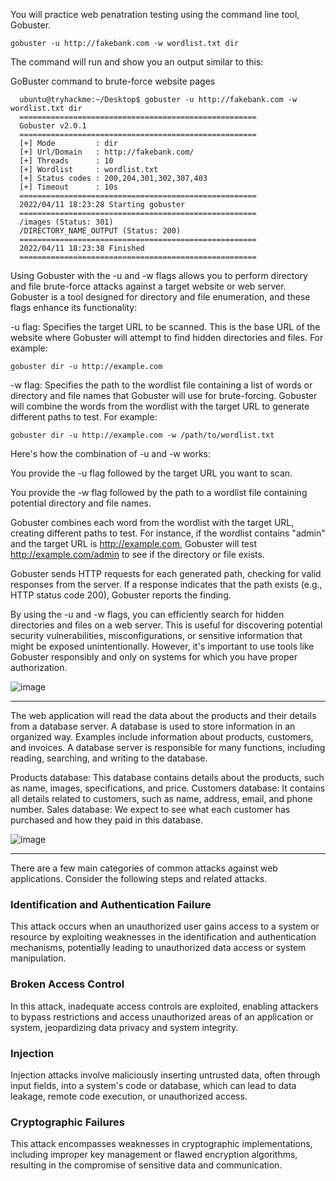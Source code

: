 You will practice web penatration testing using the command line tool, Gobuster.

    gobuster -u http://fakebank.com -w wordlist.txt dir

The command will run and show you an output similar to this:

GoBuster command to brute-force website pages
     
      ubuntu@tryhackme:~/Desktop$ gobuster -u http://fakebank.com -w wordlist.txt dir
      =====================================================
      Gobuster v2.0.1
      =====================================================
      [+] Mode         : dir
      [+] Url/Domain   : http://fakebank.com/
      [+] Threads      : 10
      [+] Wordlist     : wordlist.txt
      [+] Status codes : 200,204,301,302,307,403
      [+] Timeout      : 10s
      =====================================================
      2022/04/11 18:23:28 Starting gobuster
      =====================================================
      /images (Status: 301)
      /DIRECTORY_NAME_OUTPUT (Status: 200)
      =====================================================
      2022/04/11 18:23:38 Finished
      =====================================================

Using Gobuster with the -u and -w flags allows you to perform directory and file brute-force attacks against a target website or web server. Gobuster is a tool designed for directory and file enumeration, and these flags enhance its functionality:

-u flag: Specifies the target URL to be scanned. This is the base URL of the website where Gobuster will attempt to find hidden directories and files. For example:

    gobuster dir -u http://example.com

-w flag: Specifies the path to the wordlist file containing a list of words or directory and file names that Gobuster will use for brute-forcing. Gobuster will combine the words from the wordlist with the target URL to generate different paths to test. For example:

    gobuster dir -u http://example.com -w /path/to/wordlist.txt

Here's how the combination of -u and -w works:

You provide the -u flag followed by the target URL you want to scan.

You provide the -w flag followed by the path to a wordlist file containing potential directory and file names.

Gobuster combines each word from the wordlist with the target URL, creating different paths to test. For instance, if the wordlist contains "admin" and the target URL is http://example.com, Gobuster will test http://example.com/admin to see if the directory or file exists.

Gobuster sends HTTP requests for each generated path, checking for valid responses from the server. If a response indicates that the path exists (e.g., HTTP status code 200), Gobuster reports the finding.

By using the -u and -w flags, you can efficiently search for hidden directories and files on a web server. This is useful for discovering potential security vulnerabilities, misconfigurations, or sensitive information that might be exposed unintentionally. However, it's important to use tools like Gobuster responsibly and only on systems for which you have proper authorization. 

![image](https://github.com/testcomputer/TryHackMe-Modules/assets/104815254/6220e4e6-9df3-4e6d-b6e7-78de744089a5)

---
   
The web application will read the data about the products and their details from a database server. A database is used to store 
information in an organized way. Examples include information about products, customers, and invoices. A database server is 
responsible for many functions, including reading, searching, and writing to the database.


Products database: This database contains details about the products, such as name, images, specifications, and price.
Customers database: It contains all details related to customers, such as name, address, email, and phone number.
Sales database: We expect to see what each customer has purchased and how they paid in this database.


![image](https://github.com/testcomputer/TryHackMe-Modules/assets/104815254/9bfca321-a8f0-424a-80a3-32bef8aa1f9f)

---

There are a few main categories of common attacks against web applications. Consider the following steps and related attacks.

<h3> Identification and Authentication Failure </h3>

This attack occurs when an unauthorized user gains access to a system or resource by exploiting weaknesses in the identification and 
authentication mechanisms, potentially leading to unauthorized data access or system manipulation.

<h3> Broken Access Control </h3>

 In this attack, inadequate access controls are exploited, enabling attackers to bypass restrictions and access unauthorized areas of 
 an application or system, jeopardizing data privacy and system integrity.

<h3> Injection </h3>

 Injection attacks involve maliciously inserting untrusted data, often through input fields, into a system's code or database, which 
 can lead to data leakage, remote code execution, or unauthorized access.

<h3> Cryptographic Failures </h3> 

This attack encompasses weaknesses in cryptographic implementations, including improper key management or flawed encryption 
algorithms, resulting in the compromise of sensitive data and communication.

